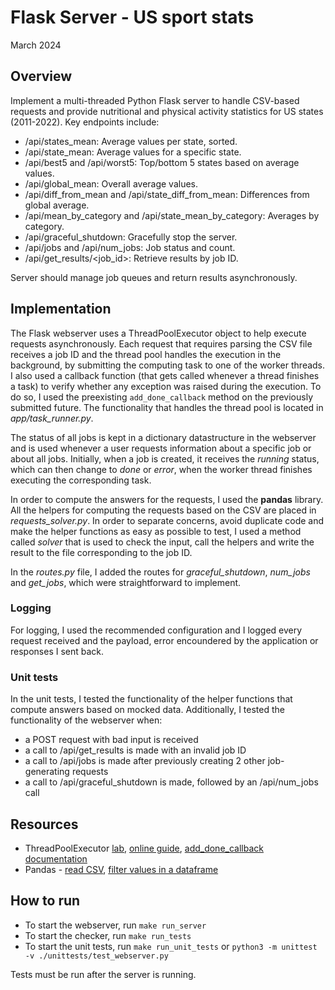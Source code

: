 
# Flask Server - US sport stats
 March 2024

## Overview

Implement a multi-threaded Python Flask server to handle CSV-based requests and provide nutritional and physical activity statistics for US states (2011-2022). Key endpoints include:

* /api/states_mean: Average values per state, sorted.
* /api/state_mean: Average values for a specific state.
* /api/best5 and /api/worst5: Top/bottom 5 states based on average values.
* /api/global_mean: Overall average values.
* /api/diff_from_mean and /api/state_diff_from_mean: Differences from global average.
* /api/mean_by_category and /api/state_mean_by_category: Averages by category.
* /api/graceful_shutdown: Gracefully stop the server.
* /api/jobs and /api/num_jobs: Job status and count.
* /api/get_results/<job_id>: Retrieve results by job ID.

Server should manage job queues and return results asynchronously.

## Implementation

The Flask webserver uses a ThreadPoolExecutor object to help execute requests asynchronously. Each request that requires parsing the CSV file receives a job ID and the thread pool handles the execution in the background, by submitting the computing task to one of the worker threads. I also used a callback function (that gets called whenever a thread finishes a task) to verify whether any exception was raised during the execution. To do so, I used the preexisting ```add_done_callback``` method on the previously submitted future. The functionality that handles the thread pool is located in *app/task_runner.py*.

The status of all jobs is kept in a dictionary datastructure in the webserver and is used whenever a user requests information about a specific job or about all jobs. Initially, when a job is created, it receives the *running* status, which can then change to *done* or *error*, when the worker thread finishes executing the corresponding task.

In order to compute the answers for the requests, I used the **pandas** library. All the helpers for computing the requests based on the CSV are placed in *requests_solver.py*. In order to separate concerns, avoid duplicate code and make the helper functions as easy as possible to test, I used a method called *solver* that is used to check the input, call the helpers and write the result to the file corresponding to the job ID.

In the *routes.py* file, I added the routes for *graceful_shutdown*, *num_jobs* and *get_jobs*, which were straightforward to implement.

### Logging

For logging, I used the recommended configuration and I logged every request received and the payload, error encoundered by the application or responses I sent back.

### Unit tests

In the unit tests, I tested the functionality of the helper functions that compute answers based on mocked data. Additionally, I tested the functionality of the webserver when:
* a POST request with bad input is received
* a call to /api/get_results is made with an invalid job ID
* a call to /api/jobs is made after previously creating 2 other job-generating requests
* a call to /api/graceful_shutdown is made, followed by an /api/num_jobs call

## Resources
* ThreadPoolExecutor [lab](https://ocw.cs.pub.ro/courses/asc/laboratoare/03), [online guide](https://superfastpython.com/threadpoolexecutor-in-python/), [add_done_callback documentation](https://docs.python.org/3/library/asyncio-future.html#asyncio.Future.add_done_callback)
* Pandas - [read CSV](https://www.w3schools.com/python/pandas/pandas_csv.asp), [filter values in a dataframe](https://www.educative.io/answers/how-to-filter-pandas-dataframe-by-column-value)

## How to run
* To start the webserver, run ```make run_server```
* To start the checker, run ```make run_tests```
* To start the unit tests, run ```make run_unit_tests``` or ```python3 -m unittest -v ./unittests/test_webserver.py```
  
Tests must be run after the server is running.
